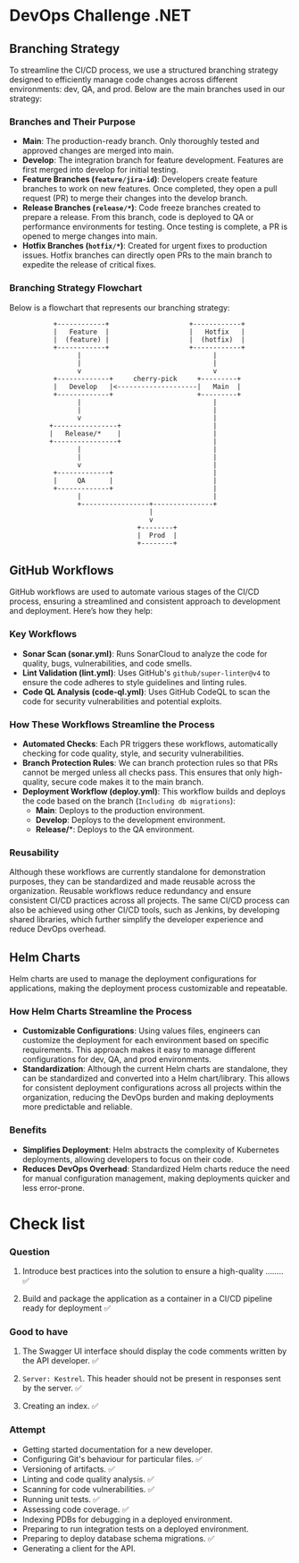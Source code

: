 # DevOps Challenge .NET

## Branching Strategy

To streamline the CI/CD process, we use a structured branching strategy designed to efficiently manage code changes across different environments: dev, QA, and prod. Below are the main branches used in our strategy:

### Branches and Their Purpose

- **Main**: The production-ready branch. Only thoroughly tested and approved changes are merged into main.
- **Develop**: The integration branch for feature development. Features are first merged into develop for initial testing.
- **Feature Branches (`feature/jira-id`)**: Developers create feature branches to work on new features. Once completed, they open a pull request (PR) to merge their changes into the develop branch.
- **Release Branches (`release/*`)**: Code freeze branches created to prepare a release. From this branch, code is deployed to QA or performance environments for testing. Once testing is complete, a PR is opened to merge changes into main.
- **Hotfix Branches (`hotfix/*`)**: Created for urgent fixes to production issues. Hotfix branches can directly open PRs to the main branch to expedite the release of critical fixes.

### Branching Strategy Flowchart

Below is a flowchart that represents our branching strategy:

```
           +------------+                    +------------+
           |   Feature  |                    |   Hotfix   |
           |  (feature) |                    |  (hotfix)  |
           +------------+                    +------------+
                 |                                 |
                 |                                 |
                 v                                 v
           +-------------+     cherry-pick     +---------+
           |   Develop   |<--------------------|   Main  |
           +-------------+                     +---------+
                 |                                 |
                 |                                 |
                 v                                 |
          +----------------+                       |
          |   Release/*    |                       |
          +----------------+                       |
                 |                                 |
                 |                                 |
                 v                                 |
           +-------------+                         |
           |     QA      |                         |
           +-------------+                         |
                 |                                 |
                 +-----------------+---------------+
                                   |
                                   v
                                +--------+
                                |  Prod  |
                                +--------+
```

## GitHub Workflows

GitHub workflows are used to automate various stages of the CI/CD process, ensuring a streamlined and consistent approach to development and deployment. Here’s how they help:

### Key Workflows

- **Sonar Scan (sonar.yml)**: Runs SonarCloud to analyze the code for quality, bugs, vulnerabilities, and code smells.
- **Lint Validation (lint.yml)**: Uses GitHub's `github/super-linter@v4` to ensure the code adheres to style guidelines and linting rules.
- **Code QL Analysis (code-ql.yml)**: Uses GitHub CodeQL to scan the code for security vulnerabilities and potential exploits.

### How These Workflows Streamline the Process

- **Automated Checks**: Each PR triggers these workflows, automatically checking for code quality, style, and security vulnerabilities.
- **Branch Protection Rules**: We can branch protection rules so that PRs cannot be merged unless all checks pass. This ensures that only high-quality, secure code makes it to the main branch.
- **Deployment Workflow (deploy.yml)**: This workflow builds and deploys the code based on the branch (`Including db migrations`):
  - **Main**: Deploys to the production environment.
  - **Develop**: Deploys to the development environment.
  - **Release/***: Deploys to the QA environment.

### Reusability

Although these workflows are currently standalone for demonstration purposes, they can be standardized and made reusable across the organization. Reusable workflows reduce redundancy and ensure consistent CI/CD practices across all projects. The same CI/CD process can also be achieved using other CI/CD tools, such as Jenkins, by developing shared libraries, which further simplify the developer experience and reduce DevOps overhead.

## Helm Charts

Helm charts are used to manage the deployment configurations for applications, making the deployment process customizable and repeatable.

### How Helm Charts Streamline the Process

- **Customizable Configurations**: Using values files, engineers can customize the deployment for each environment based on specific requirements. This approach makes it easy to manage different configurations for dev, QA, and prod environments.
- **Standardization**: Although the current Helm charts are standalone, they can be standardized and converted into a Helm chart/library. This allows for consistent deployment configurations across all projects within the organization, reducing the DevOps burden and making deployments more predictable and reliable.

### Benefits

- **Simplifies Deployment**: Helm abstracts the complexity of Kubernetes deployments, allowing developers to focus on their code.
- **Reduces DevOps Overhead**: Standardized Helm charts reduce the need for manual configuration management, making deployments quicker and less error-prone.

# Check list
### Question
1. Introduce best practices into the solution to ensure a high-quality ........ :white_check_mark:

2. Build and package the application as a container in a CI/CD pipeline ready for deployment :white_check_mark:

### Good to have
1. The Swagger UI interface should display the code comments written by the API developer. :white_check_mark:

2. `Server: Kestrel`. This header should not be present in responses sent by the server. :white_check_mark:

3. Creating an index. :white_check_mark:

### Attempt
* Getting started documentation for a new developer.
* Configuring Git's behaviour for particular files. :white_check_mark:
* Versioning of artifacts. :white_check_mark:
* Linting and code quality analysis. :white_check_mark:
* Scanning for code vulnerabilities. :white_check_mark:
* Running unit tests. :white_check_mark:
* Assessing code coverage. :white_check_mark:
* Indexing PDBs for debugging in a deployed environment.
* Preparing to run integration tests on a deployed environment.
* Preparing to deploy database schema migrations. :white_check_mark:
* Generating a client for the API.



